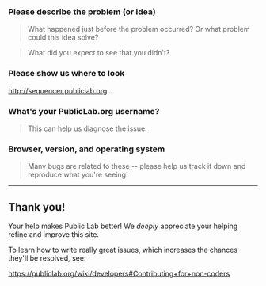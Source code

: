 ### Please describe the problem (or idea)

> What happened just before the problem occurred? Or what problem could this idea solve?



> What did you expect to see that you didn't?



### Please show us where to look

http://sequencer.publiclab.org...


### What's your PublicLab.org username?

> This can help us diagnose the issue:



### Browser, version, and operating system

> Many bugs are related to these -- please help us track it down and reproduce what you're seeing!


****

## Thank you!

Your help makes Public Lab better! We *deeply* appreciate your helping refine and improve this site.

To learn how to write really great issues, which increases the chances they'll be resolved, see:

https://publiclab.org/wiki/developers#Contributing+for+non-coders
